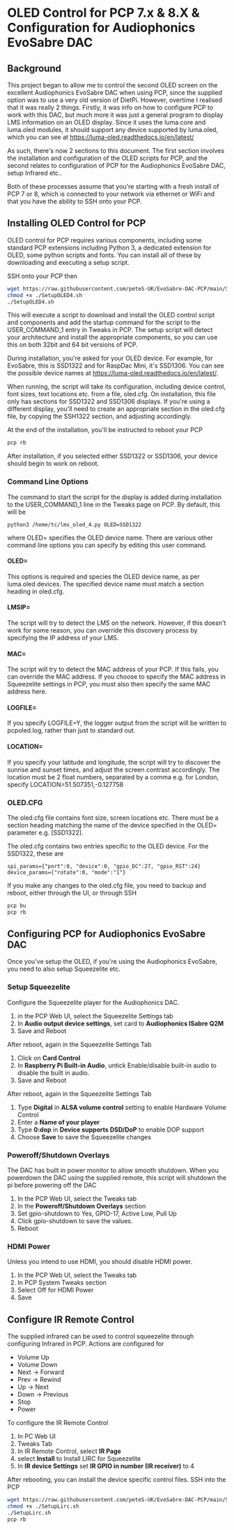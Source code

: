 # OLED Control for PCP 7.x & 8.X & Configuration for Audiophonics EvoSabre DAC

## Background

This project began to allow me to control the second OLED screen on the excellent Audiophonics EvoSabre DAC when using PCP, since the supplied option was to use a very old version of DietPi.  However, overtime I realised that it was really 2 things.  Firstly, it was info on how to configure PCP to work with this DAC, but much more it was just a general program to display LMS information on an OLED display.  Since it uses the luma.core and luma.oled modules, it should support any device supported by luma.oled, which you can see at  https://luma-oled.readthedocs.io/en/latest/

As such, there's now 2 sections to this document.  The first section involves the installation and configuration of the OLED scripts for PCP, and the second relates to configuration of PCP for the Audiophonics EvoSabre DAC, setup Infrared etc..

Both of these processes assume that you're starting with a fresh install of PCP 7 or 8, which is connected to your network via ethernet or WiFi and that you have the ability to SSH onto your PCP.

## Installing OLED Control for PCP

OLED control for PCP requires various components, including some standard PCP extensions including Python 3, a dedicated extension for OLED, some python scripts and fonts.  You can install all of these by downloading and executing a setup script.

SSH onto your PCP then

```bash
wget https://raw.githubusercontent.com/peteS-UK/EvoSabre-DAC-PCP/main/SetupOLED4.sh
chmod +x ./SetupOLED4.sh
./SetupOLED4.sh
```

This will execute a script to download and install the OLED control script and components and add the startup command for the script to the USER_COMMAND_1 entry in Tweaks in PCP.  The setup script will detect your architecture and install the appropriate components, so you can use this on both 32bit and 64 bit versions of PCP.

During installation, you're asked for your OLED device.  For example, for EvoSabre, this is SSD1322 and for RaspDac Mini, it's SSD1306.  You can see the possible device names at https://luma-oled.readthedocs.io/en/latest/. 

When running, the script will take its configuration, including device control, font sizes, text locations etc. from a file, oled.cfg.  On installation, this file only has sections for SSD1322 and SSD1306 displays.  If you're using a different display, you'll need to create an appropriate section in the oled.cfg file, by copying the SSH1322 section, and adjusting accordingly. 

At the end of the installation, you'll be instructed to reboot your PCP

```bash
pcp rb
```

After installation, if you selected either SSD1322 or SSD1306, your device should begin to work on reboot.

### Command Line Options

The command to start the script for the display is added during installation to the USER_COMMAND_1 line in the Tweaks page on PCP.  By default, this will be

```
python3 /home/tc/lms_oled_4.py OLED=SSD1322
```

where OLED= specifies the OLED device name.  There are various other command line options you can specify by editing this user command.

#### OLED=

This options is required and species the OLED device name, as per luma.oled devices.  The specified device name must match a section heading in oled.cfg.

#### LMSIP=

The script will try to detect the LMS on the network.  However, if this doesn't work for some reason, you can override this discovery process by specifying the IP address of your LMS.

#### MAC=

The script will try to detect the MAC address of your PCP.  If this fails, you can override the MAC address.  If you choose to specify the MAC address in Squeezelite settings in PCP, you must also then specify the same MAC address here.

#### LOGFILE=

If you specify LOGFILE=Y, the logger output from the script will be written to pcpoled.log, rather than just to standard out.

#### LOCATION=

If you specify your latitude and longitude, the script will try to discover the sunrise and sunset times, and adjust the screen contrast accordingly.  The location must be 2 float numbers, separated by a comma e.g. for London, specify LOCATION=51.507351,-0.127758

### OLED.CFG

The oled.cfg file contains font size, screen locations etc.  There must be a section heading matching the name of the device specified in the OLED= parameter e.g. [SSD1322].

The oled.cfg contains two entries specific to the OLED device.  For the SSD1322, these are

```
spi_params={"port":0, "device":0, "gpio_DC":27, "gpio_RST":24}
device_params={"rotate":0, "mode":"1"}
```

If you make any changes to the oled.cfg file, you need to backup and reboot, either through the UI, or through SSH

```bash
pcp bu
pcp rb
```

## Configuring PCP for Audiophonics EvoSabre DAC

Once you've setup the OLED, if you're using the Audiophonics EvoSabre, you need to also setup Squeezelite etc.  

### Setup Squeezelite

Configure the Squeezelite player for the Audiophonics DAC.

1. in the PCP Web UI, select the Squeezelite Settings tab
3. In **Audio output device settings**, set card to **Audiophonics ISabre Q2M**
4. Save and Reboot

After reboot, again in the Squeezelite Settings Tab

1. Click on **Card Control**
2. In **Raspberry Pi Built-in Audio**, untick Enable/disable built-in audio to disable the built in audio.
3. Save and Reboot

After reboot, again in the Squeezelite Settings Tab

1. Type **Digital** in **ALSA volume control** setting to enable Hardware Volume Control
2. Enter a **Name of your player**
3. Type **0:dop** in **Device supports DSD/DoP** to enable DOP support
4. Choose **Save** to save the Squeezelite changes

### Poweroff/Shutdown Overlays

The DAC has built in power monitor to allow smooth shutdown. When you powerdown the DAC using the supplied remote, this script will shutdown the pi before powering off the DAC

1. In the PCP Web UI, select the Tweaks tab
2. In the **Poweroff/Shutdown Overlays** section
3. Set gpio-shutdown to Yes, GPIO-17, Active Low, Pull Up
4. Click gpio-shutdown to save the values.
5. Reboot

### HDMI Power

Unless you intend to use HDMI, you should disable HDMI power.

1. In the PCP Web UI, select the Tweaks tab
2. In PCP System Tweaks section
3. Select Off for HDMI Power
4. Save

## Configure IR Remote Control

The supplied infrared can be used to control squeezelite through configuring Infrared in PCP.  Actions are configured for 

- Volume Up 
- Volume Down
- Next -> Forward
- Prev -> Rewind
- Up -> Next
- Down -> Previous
- Stop
- Power

 To configure the IR Remote Control

1. In PC Web UI
2. Tweaks Tab
3. In IR Remote Control, select **IR Page**
4. select **Install** to Install LIRC for Squeezelite
5. In **IR device Settings** set **IR GPIO in number (IR receiver)** to 4

After rebooting, you can install the device specific control files.  SSH into the PCP

```bash
wget https://raw.githubusercontent.com/peteS-UK/EvoSabre-DAC-PCP/main/SetupLirc.sh
chmod +x ./SetupLirc.sh
./SetupLirc.sh
pcp rb
```





